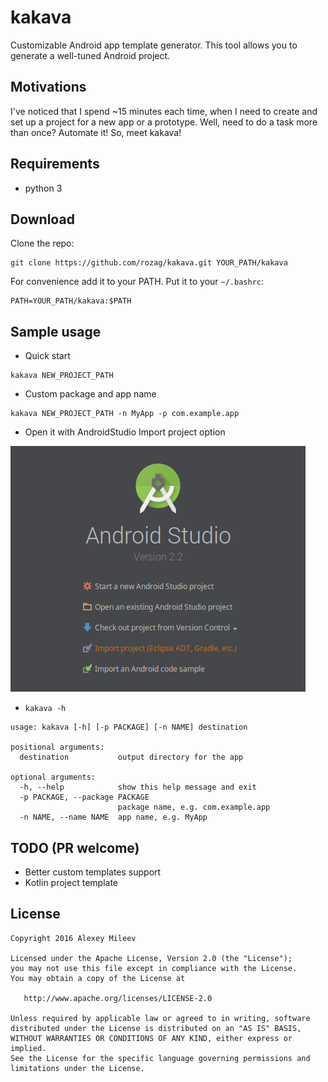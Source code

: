 # kakava
Customizable Android app template generator. This tool allows you to generate a well-tuned Android project.

## Motivations
I've noticed that I spend ~15 minutes each time, when I need to create and set up a project for a new app or a prototype. Well, need to do a task more than once? Automate it! So, meet kakava!

## Requirements
* python 3

## Download
Clone the repo:
```
git clone https://github.com/rozag/kakava.git YOUR_PATH/kakava
```
For convenience add it to your PATH. Put it to your `~/.bashrc`:
```
PATH=YOUR_PATH/kakava:$PATH
```

## Sample usage
* Quick start
```
kakava NEW_PROJECT_PATH
```
* Custom package and app name
```
kakava NEW_PROJECT_PATH -n MyApp -p com.example.app
```
* Open it with AndroidStudio Import project option

![](static/android_studio_import.png)
* `kakava -h`
```
usage: kakava [-h] [-p PACKAGE] [-n NAME] destination

positional arguments:
  destination           output directory for the app

optional arguments:
  -h, --help            show this help message and exit
  -p PACKAGE, --package PACKAGE
                        package name, e.g. com.example.app
  -n NAME, --name NAME  app name, e.g. MyApp
```

## TODO (PR welcome)
* Better custom templates support
* Kotlin project template

## License

    Copyright 2016 Alexey Mileev

    Licensed under the Apache License, Version 2.0 (the "License");
    you may not use this file except in compliance with the License.
    You may obtain a copy of the License at

       http://www.apache.org/licenses/LICENSE-2.0

    Unless required by applicable law or agreed to in writing, software
    distributed under the License is distributed on an "AS IS" BASIS,
    WITHOUT WARRANTIES OR CONDITIONS OF ANY KIND, either express or implied.
    See the License for the specific language governing permissions and
    limitations under the License.
